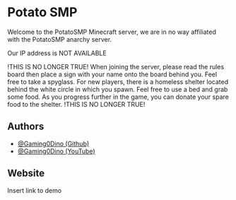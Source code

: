 
# Potato SMP


Welcome to the PotatoSMP Minecraft server, we are in no way affiliated with the PotatoSMP anarchy server.

Our IP address is NOT AVAILABLE

!THIS IS NO LONGER TRUE!
When joining the server, please read the rules board then place a sign with your name onto the board behind you. Feel free to take a spyglass. For new players, there is a homeless shelter located behind the white circle in which you spawn. Feel free to use a bed and grab some food. As you progress further in the game, you can donate your spare food to the shelter.
!THIS IS NO LONGER TRUE!

## Authors

- [@Gaming0Dino (Github)](https://github.com/Gaming0Dino)
- [@Gaming0Dino (YouTube)](https://www.youtube.com/channel/UC09S1gnW_uE9NZpYFuotSSQ)


## Website

Insert link to demo

